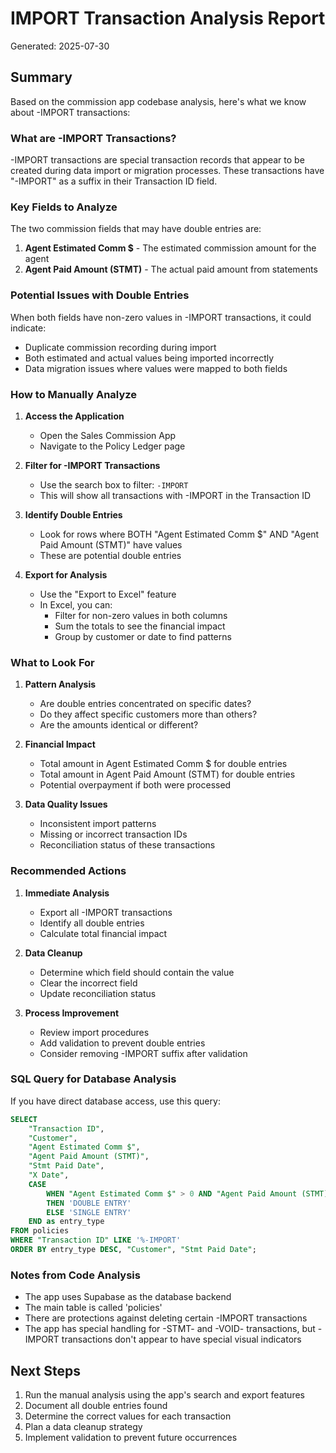 # IMPORT Transaction Analysis Report

Generated: 2025-07-30

## Summary

Based on the commission app codebase analysis, here's what we know about -IMPORT transactions:

### What are -IMPORT Transactions?

-IMPORT transactions are special transaction records that appear to be created during data import or migration processes. These transactions have "-IMPORT" as a suffix in their Transaction ID field.

### Key Fields to Analyze

The two commission fields that may have double entries are:
1. **Agent Estimated Comm $** - The estimated commission amount for the agent
2. **Agent Paid Amount (STMT)** - The actual paid amount from statements

### Potential Issues with Double Entries

When both fields have non-zero values in -IMPORT transactions, it could indicate:
- Duplicate commission recording during import
- Both estimated and actual values being imported incorrectly
- Data migration issues where values were mapped to both fields

### How to Manually Analyze

1. **Access the Application**
   - Open the Sales Commission App
   - Navigate to the Policy Ledger page

2. **Filter for -IMPORT Transactions**
   - Use the search box to filter: `-IMPORT`
   - This will show all transactions with -IMPORT in the Transaction ID

3. **Identify Double Entries**
   - Look for rows where BOTH "Agent Estimated Comm $" AND "Agent Paid Amount (STMT)" have values
   - These are potential double entries

4. **Export for Analysis**
   - Use the "Export to Excel" feature
   - In Excel, you can:
     - Filter for non-zero values in both columns
     - Sum the totals to see the financial impact
     - Group by customer or date to find patterns

### What to Look For

1. **Pattern Analysis**
   - Are double entries concentrated on specific dates?
   - Do they affect specific customers more than others?
   - Are the amounts identical or different?

2. **Financial Impact**
   - Total amount in Agent Estimated Comm $ for double entries
   - Total amount in Agent Paid Amount (STMT) for double entries
   - Potential overpayment if both were processed

3. **Data Quality Issues**
   - Inconsistent import patterns
   - Missing or incorrect transaction IDs
   - Reconciliation status of these transactions

### Recommended Actions

1. **Immediate Analysis**
   - Export all -IMPORT transactions
   - Identify all double entries
   - Calculate total financial impact

2. **Data Cleanup**
   - Determine which field should contain the value
   - Clear the incorrect field
   - Update reconciliation status

3. **Process Improvement**
   - Review import procedures
   - Add validation to prevent double entries
   - Consider removing -IMPORT suffix after validation

### SQL Query for Database Analysis

If you have direct database access, use this query:

```sql
SELECT 
    "Transaction ID",
    "Customer",
    "Agent Estimated Comm $",
    "Agent Paid Amount (STMT)",
    "Stmt Paid Date",
    "X Date",
    CASE 
        WHEN "Agent Estimated Comm $" > 0 AND "Agent Paid Amount (STMT)" > 0 
        THEN 'DOUBLE ENTRY' 
        ELSE 'SINGLE ENTRY' 
    END as entry_type
FROM policies
WHERE "Transaction ID" LIKE '%-IMPORT'
ORDER BY entry_type DESC, "Customer", "Stmt Paid Date";
```

### Notes from Code Analysis

- The app uses Supabase as the database backend
- The main table is called 'policies'
- There are protections against deleting certain -IMPORT transactions
- The app has special handling for -STMT- and -VOID- transactions, but -IMPORT transactions don't appear to have special visual indicators

## Next Steps

1. Run the manual analysis using the app's search and export features
2. Document all double entries found
3. Determine the correct values for each transaction
4. Plan a data cleanup strategy
5. Implement validation to prevent future occurrences